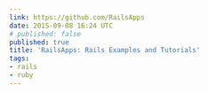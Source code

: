 ```yaml
---
link: https://github.com/RailsApps
date: 2015-09-08 16:24 UTC
# published: false
published: true
title: 'RailsApps: Rails Examples and Tutorials'
tags:
- rails
- ruby
---
```



